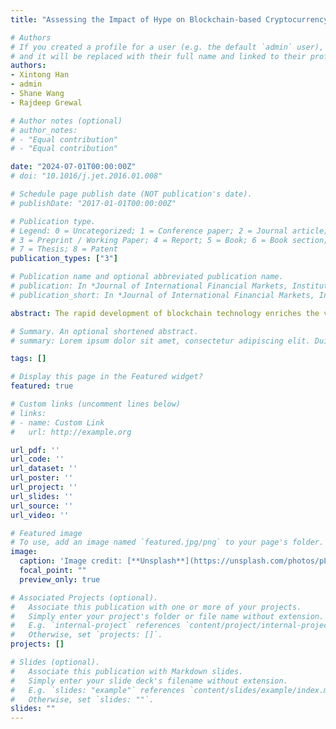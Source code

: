 ```yaml
---
title: "Assessing the Impact of Hype on Blockchain-based Cryptocurrency: The Case of Initial Coin Offerings"

# Authors
# If you created a profile for a user (e.g. the default `admin` user), write the username (folder name) here
# and it will be replaced with their full name and linked to their profile.
authors:
- Xintong Han
- admin
- Shane Wang
- Rajdeep Grewal

# Author notes (optional)
# author_notes:
# - "Equal contribution"
# - "Equal contribution"

date: "2024-07-01T00:00:00Z"
# doi: "10.1016/j.jet.2016.01.008"

# Schedule page publish date (NOT publication's date).
# publishDate: "2017-01-01T00:00:00Z"

# Publication type.
# Legend: 0 = Uncategorized; 1 = Conference paper; 2 = Journal article;
# 3 = Preprint / Working Paper; 4 = Report; 5 = Book; 6 = Book section;
# 7 = Thesis; 8 = Patent
publication_types: ["3"]

# Publication name and optional abbreviated publication name.
# publication: In *Journal of International Financial Markets, Institutions and Money*
# publication_short: In *Journal of International Financial Markets, Institutions and Money*

abstract: The rapid development of blockchain technology enriches the variety of digital assets, such as in-game assets, crypto collectibles, and artwork ownership, making Initial Coin Offering (ICO) the main financing channel for blockchain projects. Since the market for ICOs lacks regulation and scrutiny, blockchain companies rely on “digital hype” as a marketing tool to promote their products. The authors examine the effects of this hype during ICOs on blockchain-based projects on project outcomes. Based on information economics, we consider hype scores as a set of predominately prelaunch marketing activities that perpetuate cheap talk signals to promote radically new and high-risk cryptocurrencies. The authors analyze a comprehensive and manually collected dataset of more than 2,479 ICOs between 2014 and 2019 and track the project status of ICOs after issuance. After correcting for potential selection and endogeneity issues using the Heckman two-step and instrumental variable methods, results show that hype scores positively affect the success of blockchain projects. Searching for a mechanism reveals that information asymmetry may lead to “bad money driving out good money” since the desire to raise money successfully may lead some low-quality projects to over-hype themselves at the ICO stage, further hurting market efficiency. To assess the heterogeneity of the effect, the authors construct a competitive network to describe the competitive relationships among projects and find that the competitive intensity moderates the hype signal effect: When a blockchain project faces competition from multiple similar projects, the signals emitted by the hype score will become blurred.

# Summary. An optional shortened abstract.
# summary: Lorem ipsum dolor sit amet, consectetur adipiscing elit. Duis posuere tellus ac convallis placerat. Proin tincidunt magna sed ex sollicitudin condimentum.

tags: []

# Display this page in the Featured widget?
featured: true

# Custom links (uncomment lines below)
# links:
# - name: Custom Link
#   url: http://example.org

url_pdf: ''
url_code: ''
url_dataset: ''
url_poster: ''
url_project: ''
url_slides: ''
url_source: ''
url_video: ''

# Featured image
# To use, add an image named `featured.jpg/png` to your page's folder.
image:
  caption: 'Image credit: [**Unsplash**](https://unsplash.com/photos/pLCdAaMFLTE)'
  focal_point: ""
  preview_only: true

# Associated Projects (optional).
#   Associate this publication with one or more of your projects.
#   Simply enter your project's folder or file name without extension.
#   E.g. `internal-project` references `content/project/internal-project/index.md`.
#   Otherwise, set `projects: []`.
projects: []

# Slides (optional).
#   Associate this publication with Markdown slides.
#   Simply enter your slide deck's filename without extension.
#   E.g. `slides: "example"` references `content/slides/example/index.md`.
#   Otherwise, set `slides: ""`.
slides: ""
---
```



